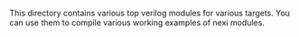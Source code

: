 This directory contains various top verilog modules for various targets.
You can use them to compile various working examples of nexi modules.
